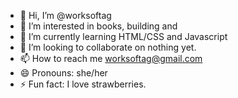 - 👋 Hi, I’m @worksoftag
- 👀 I’m interested in books, building and 
- 🌱 I’m currently learning HTML/CSS and Javascript
- 💞️ I’m looking to collaborate on nothing yet.
- 📫 How to reach me worksoftag@gmail.com
- 😄 Pronouns: she/her
- ⚡ Fun fact: I love strawberries.

<!---
worksoftag/worksoftag is a ✨ special ✨ repository because its `README.md` (this file) appears on your GitHub profile.
You can click the Preview link to take a look at your changes.
--->
